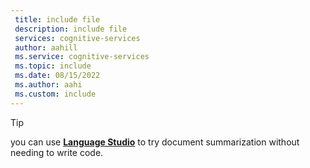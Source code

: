 ```yaml
---
 title: include file
 description: include file
 services: cognitive-services
 author: aahill
 ms.service: cognitive-services
 ms.topic: include
 ms.date: 08/15/2022
 ms.author: aahi
 ms.custom: include
---
```


> [!TIP]
> you can use [**Language Studio**](../../language-studio.md) to try document summarization without needing to write code. 